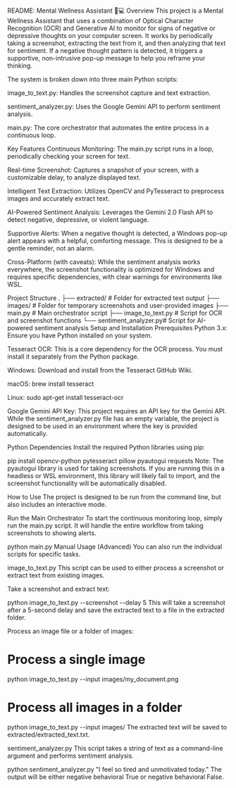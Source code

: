 README: Mental Wellness Assistant 🧠💻
Overview
This project is a Mental Wellness Assistant that uses a combination of Optical Character Recognition (OCR) and Generative AI to monitor for signs of negative or depressive thoughts on your computer screen. It works by periodically taking a screenshot, extracting the text from it, and then analyzing that text for sentiment. If a negative thought pattern is detected, it triggers a supportive, non-intrusive pop-up message to help you reframe your thinking.

The system is broken down into three main Python scripts:

image_to_text.py: Handles the screenshot capture and text extraction.

sentiment_analyzer.py: Uses the Google Gemini API to perform sentiment analysis.

main.py: The core orchestrator that automates the entire process in a continuous loop.

Key Features
Continuous Monitoring: The main.py script runs in a loop, periodically checking your screen for text.

Real-time Screenshot: Captures a snapshot of your screen, with a customizable delay, to analyze displayed text.

Intelligent Text Extraction: Utilizes OpenCV and PyTesseract to preprocess images and accurately extract text.

AI-Powered Sentiment Analysis: Leverages the Gemini 2.0 Flash API to detect negative, depressive, or violent language.

Supportive Alerts: When a negative thought is detected, a Windows pop-up alert appears with a helpful, comforting message. This is designed to be a gentle reminder, not an alarm.

Cross-Platform (with caveats): While the sentiment analysis works everywhere, the screenshot functionality is optimized for Windows and requires specific dependencies, with clear warnings for environments like WSL.

Project Structure
.
├── extracted/           # Folder for extracted text output
├── images/              # Folder for temporary screenshots and user-provided images
├── main.py              # Main orchestrator script
├── image_to_text.py     # Script for OCR and screenshot functions
└── sentiment_analyzer.py# Script for AI-powered sentiment analysis
Setup and Installation
Prerequisites
Python 3.x: Ensure you have Python installed on your system.

Tesseract OCR: This is a core dependency for the OCR process. You must install it separately from the Python package.

Windows: Download and install from the Tesseract GitHub Wiki.

macOS: brew install tesseract

Linux: sudo apt-get install tesseract-ocr

Google Gemini API Key: This project requires an API key for the Gemini API. While the sentiment_analyzer.py file has an empty variable, the project is designed to be used in an environment where the key is provided automatically.

Python Dependencies
Install the required Python libraries using pip:

pip install opencv-python pytesseract pillow pyautogui requests
Note: The pyautogui library is used for taking screenshots. If you are running this in a headless or WSL environment, this library will likely fail to import, and the screenshot functionality will be automatically disabled.

How to Use
The project is designed to be run from the command line, but also includes an interactive mode.

Run the Main Orchestrator
To start the continuous monitoring loop, simply run the main.py script. It will handle the entire workflow from taking screenshots to showing alerts.

python main.py
Manual Usage (Advanced)
You can also run the individual scripts for specific tasks.

image_to_text.py
This script can be used to either process a screenshot or extract text from existing images.

Take a screenshot and extract text:

python image_to_text.py --screenshot --delay 5
This will take a screenshot after a 5-second delay and save the extracted text to a file in the extracted folder.

Process an image file or a folder of images:

# Process a single image
python image_to_text.py --input images/my_document.png

# Process all images in a folder
python image_to_text.py --input images/
The extracted text will be saved to extracted/extracted_text.txt.

sentiment_analyzer.py
This script takes a string of text as a command-line argument and performs sentiment analysis.

python sentiment_analyzer.py "I feel so tired and unmotivated today."
The output will be either negative behavioral True or negative behavioral False.
